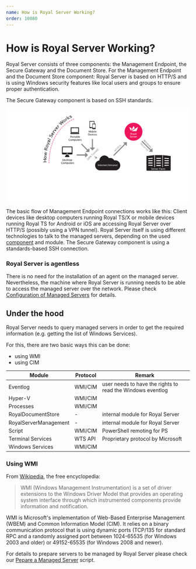 ```yaml
---
name: How is Royal Server Working?
order: 10080
---
```


# How is Royal Server Working?

Royal Server consists of three components: the Management Endpoint, the Secure Gateway and the Document Store.
For the Management Endpoint and the Document Store component: Royal Server is based on HTTP/S and is using Windows security features like local users and groups to ensure proper authentication.

The Secure Gateway component is based on SSH standards.

![](/r2021/images/RoyalServer/screenshot_howroyalserverworks.png)

The basic flow of Management Endpoint connections works like this: Client devices like desktop computers running Royal TS/X or mobile devices running Royal TS for Android or iOS are accessing Royal Server over HTTP/S (possibly using a VPN tunnel). Royal Server itself is using different technologies to talk to the managed servers, depending on the used [component](./what-are-royal-server-components.md) and module. The Secure Gateway component is using a standards-based SSH connection.

### Royal Server is agentless
There is no need for the installation of an agent on the managed server. Nevertheless, the machine where Royal Server is running needs to be able to access the managed server over the network. Please check [Configuration of Managed Servers](./configuration.md#configuration-of-managed-servers) for details.

## Under the hood

Royal Server needs to query managed servers in order to get the required information (e.g. getting the list of Windows Services).

For this, there are two basic ways this can be done:

- using WMI
- using CIM


|Module                 |Protocol  |Remark                                                       |
|-----------------------|----------|-------------------------------------------------------------|
|Eventlog               |WMI/CIM   |user needs to have the rights to read the Windows eventlog   |
|Hyper-V                |WMI/CIM   |                                                             |
|Processes              |WMI/CIM   |                                                             |
|RoyalDocumentStore     |-         |internal module for Royal Server                             |
|RoyalServerManagement  |-         |internal module for Royal Server                             |
|Script                 |WMI/CIM   |PowerShell remoting for PS                                   |
|Terminal Services      |WTS API   |Proprietary protocol by Microsoft                            |
|Windows Services       |WMI/CIM   |                                                             |


### Using WMI

From [Wikipedia](http://en.wikipedia.org/wiki/Windows_Management_Instrumentation), the free encyclopedia:

> WMI (Windows Management Instrumentation) is a set of driver extensions to the Windows Driver Model that provides an operating system interface through which instrumented components provide information and notification.

WMI is Microsoft's implementation of Web-Based Enterprise Management (WBEM) and Common Information Model (CIM). It relies on a binary communication protocol that is using dynamic ports (TCP/135 for standard RPC and a randomly assigned port between 1024-65535 (for Windows 2003 and older) or 49152-65535 (for Windows 2008 and newer).


For details to prepare servers to be managed by Royal Server please check our [Pepare a Managed Server](./pepare-managed-server.md) script.